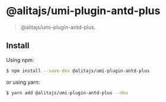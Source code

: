 # @alitajs/umi-plugin-antd-plus

> @alitajs/umi-plugin-antd-plus.

## Install

Using npm:

```bash
$ npm install --save-dev @alitajs/umi-plugin-antd-plus
```

or using yarn:

```bash
$ yarn add @alitajs/umi-plugin-antd-plus --dev
```
